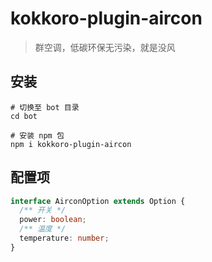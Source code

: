 # kokkoro-plugin-aircon

> 群空调，低碳环保无污染，就是没风

## 安装

```shell
# 切换至 bot 目录
cd bot

# 安装 npm 包
npm i kokkoro-plugin-aircon
```

## 配置项

```typescript
interface AirconOption extends Option {
  /** 开关 */
  power: boolean;
  /** 温度 */
  temperature: number;
}
```
